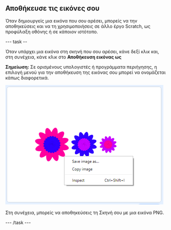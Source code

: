 ## Αποθήκευσε τις εικόνες σoυ

Όταν δημιουργείς μια εικόνα που σου αρέσει, μπορείς να την αποθηκεύσεις και να τη χρησιμοποιήσεις σε άλλο έργο Scratch, ως προφύλαξη οθόνης ή σε κάποιον ιστότοπο.

\--- task --

Όταν υπάρχει μια εικόνα στη σκηνή που σου αρέσει, κάνε δεξί κλικ και, στη συνέχεια, κάνε κλικ στο **Αποθήκευση εικόνας ως**

**Σημείωση:** Σε ορισμένους υπολογιστές ή προγράμματα περιήγησης, η επιλογή μενού για την αποθήκευση της εικόνας σου μπορεί να ονομάζεται κάπως διαφορετικά.

![στιγμιότυπο οθόνης](images/flower-save-stage.png)

Στη συνέχεια, μπορείς να αποθηκεύσεις τη Σκηνή σου με μια εικόνα PNG.

\--- /task \---